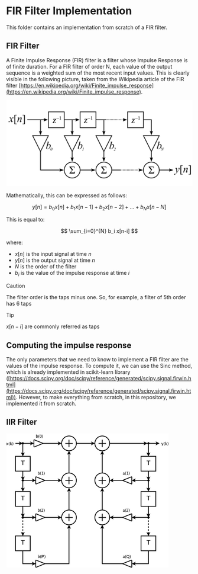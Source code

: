 # FIR Filter Implementation

This folder contains an implementation from scratch of a FIR filter.

## FIR Filter

A Finite Impulse Response (FIR) filter is a filter whose Impulse Response is of finite duration. For a FIR filter of order N, each value of the output sequence is a weighted sum of the most recent input values. This is clearly visible in the following picture, taken from the Wikipedia article of the FIR filter [https://en.wikipedia.org/wiki/Finite_impulse_response](https://en.wikipedia.org/wiki/Finite_impulse_response). 

![Wikipedia FIR filter](images/fir.png)

Mathematically, this can be expressed as follows:

$$
y[n] = b_0x[n] + b_1x[n-1] + b_2x[n-2] + \dots + b_Nx[n-N]
$$

This is equal to:

$$
\sum_{i=0}^{N} b_i x[n-i]
$$

where:

- $x[n]$ is the input signal at time $n$
- $y[n]$ is the output signal at time $n$
- $N$ is the order of the filter
- $b_i$ is the value of the impulse response at time $i$

> [!CAUTION]
> The filter order is the taps minus one. So, for example, a filter of 5th order has 6 taps

> [!TIP]
> $x[n-i]$ are commonly referred as taps


## Computing the impulse response

The only parameters that we need to know to implement a FIR filter are the values of the impulse response. To compute it, we can use the Sinc method, which is already implemented in scikit-learn library ([https://docs.scipy.org/doc/scipy/reference/generated/scipy.signal.firwin.html](https://docs.scipy.org/doc/scipy/reference/generated/scipy.signal.firwin.html)). However, to make everything from scratch, in this repository, we implemented it from scratch. 


## IIR Filter

![iir](images/iir.png)



